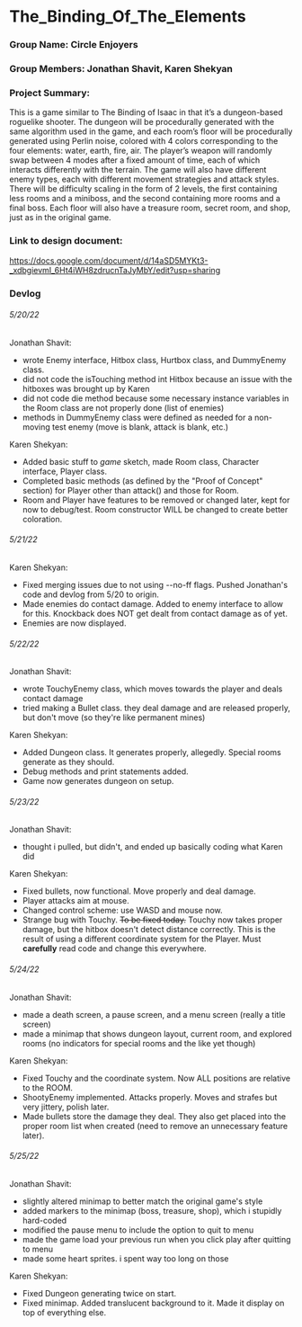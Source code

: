 # The_Binding_Of_The_Elements

### Group Name: Circle Enjoyers
### Group Members: Jonathan Shavit, Karen Shekyan

### Project Summary:
This is a game similar to The Binding of Isaac in that it’s a dungeon-based roguelike shooter. The dungeon will be procedurally generated with the same algorithm used in the game, and each room’s floor will be procedurally generated using Perlin noise, colored with 4 colors corresponding to the four elements: water, earth, fire, air. The player’s weapon will randomly swap between 4 modes after a fixed amount of time, each of which interacts differently with the terrain. The game will also have different enemy types, each with different movement strategies and attack styles. There will be difficulty scaling in the form of 2 levels, the first containing less rooms and a miniboss, and the second containing more rooms and a final boss. Each floor will also have a treasure room, secret room, and shop, just as in the original game.



### Link to design document:
https://docs.google.com/document/d/14aSD5MYKt3-_xdbgievmI_6Ht4iWH8zdrucnTaJyMbY/edit?usp=sharing


### Devlog
###### 5/20/22
Jonathan Shavit:
- wrote Enemy interface, Hitbox class, Hurtbox class, and DummyEnemy class.
- did not code the isTouching method int Hitbox because an issue with the hitboxes was brought up by Karen
- did not code die method because some necessary instance variables in the Room class are not properly done (list of enemies)
- methods in DummyEnemy class were defined as needed for a non-moving test enemy (move is blank, attack is blank, etc.)

Karen Shekyan:
- Added basic stuff to *game* sketch, made Room class, Character interface, Player class.
- Completed basic methods (as defined by the "Proof of Concept" section) for Player other than attack() and those for Room.
- Room and Player have features to be removed or changed later, kept for now to debug/test. Room constructor WILL be changed to create better coloration.

###### 5/21/22
Karen Shekyan:
- Fixed merging issues due to not using --no-ff flags. Pushed Jonathan's code and devlog from 5/20 to origin.
- Made enemies do contact damage. Added to enemy interface to allow for this. Knockback does NOT get dealt from contact damage as of yet.
- Enemies are now displayed.

###### 5/22/22
Jonathan Shavit:
- wrote TouchyEnemy class, which moves towards the player and deals contact damage
- tried making a Bullet class. they deal damage and are released properly, but don't move (so they're like permanent mines)

Karen Shekyan:
- Added Dungeon class. It generates properly, allegedly. Special rooms generate as they should.
- Debug methods and print statements added.
- Game now generates dungeon on setup.

###### 5/23/22
Jonathan Shavit:
- thought i pulled, but didn't, and ended up basically coding what Karen did

Karen Shekyan:
- Fixed bullets, now functional. Move properly and deal damage.
- Player attacks aim at mouse.
- Changed control scheme: use WASD and mouse now.
- Strange bug with Touchy. ~~To be fixed today.~~ Touchy now takes proper damage, but the hitbox doesn't detect distance correctly. This is the result of using a different coordinate system for the Player. Must **carefully** read code and change this everywhere.

###### 5/24/22

Jonathan Shavit:
- made a death screen, a pause screen, and a menu screen (really a title screen)
- made a minimap that shows dungeon layout, current room, and explored rooms (no indicators for special rooms and the like yet though)

Karen Shekyan:
- Fixed Touchy and the coordinate system. Now ALL positions are relative to the ROOM.
- ShootyEnemy implemented. Attacks properly. Moves and strafes but very jittery, polish later.
- Made bullets store the damage they deal. They also get placed into the proper room list when created (need to remove an unnecessary feature later).

###### 5/25/22

Jonathan Shavit:
- slightly altered minimap to better match the original game's style
- added markers to the minimap (boss, treasure, shop), which i stupidly hard-coded
- modified the pause menu to include the option to quit to menu
- made the game load your previous run when you click play after quitting to menu
- made some heart sprites. i spent way too long on those

Karen Shekyan:
- Fixed Dungeon generating twice on start.
- Fixed minimap. Added translucent background to it. Made it display on top of everything else.
